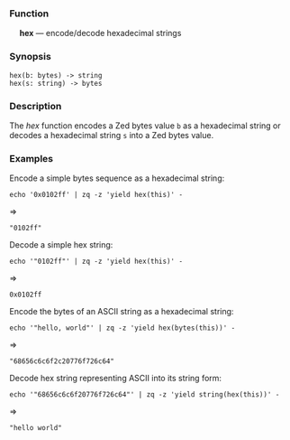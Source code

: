 ### Function

&emsp; **hex** &mdash; encode/decode hexadecimal strings

### Synopsis

```
hex(b: bytes) -> string
hex(s: string) -> bytes
```

### Description

The _hex_ function encodes a Zed bytes value  `b` as
a hexadecimal string or decodes a hexadecimal string `s` into a Zed bytes value.

### Examples

Encode a simple bytes sequence as a hexadecimal string:
```mdtest-command
echo '0x0102ff' | zq -z 'yield hex(this)' -
```
=>
```mdtest-output
"0102ff"
```
Decode a simple hex string:
```mdtest-command
echo '"0102ff"' | zq -z 'yield hex(this)' -
```
=>
```mdtest-output
0x0102ff
```
Encode the bytes of an ASCII string as a hexadecimal string:
```mdtest-command
echo '"hello, world"' | zq -z 'yield hex(bytes(this))' -
```
=>
```mdtest-output
"68656c6c6f2c20776f726c64"
```
Decode hex string representing ASCII into its string form:
```mdtest-command
echo '"68656c6c6f20776f726c64"' | zq -z 'yield string(hex(this))' -
```
=>
```mdtest-output
"hello world"
```
